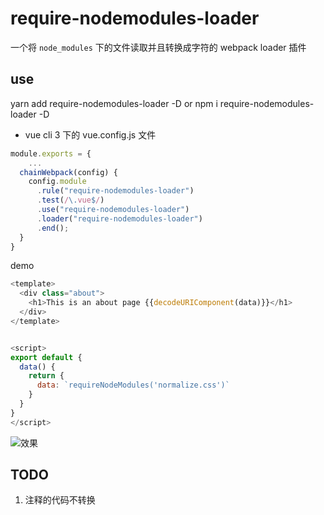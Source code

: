 # require-nodemodules-loader

一个将 `node_modules` 下的文件读取并且转换成字符的 webpack loader 插件

## use

yarn add require-nodemodules-loader -D or npm i require-nodemodules-loader -D 

- vue cli 3 下的 vue.config.js 文件

```js
module.exports = {
    ...
  chainWebpack(config) {
    config.module
      .rule("require-nodemodules-loader")
      .test(/\.vue$/)
      .use("require-nodemodules-loader")
      .loader("require-nodemodules-loader")
      .end();
  }
}
```

demo
```js
<template>
  <div class="about">
    <h1>This is an about page {{decodeURIComponent(data)}}</h1>
  </div>
</template>


<script>
export default {
  data() {
    return {
      data: `requireNodeModules('normalize.css')`
    }
  }
}
</script>
```


![效果](https://github.com/cjfff/require-nodemodules-loader/screenshot/loader-preview.png)



## TODO
1. 注释的代码不转换